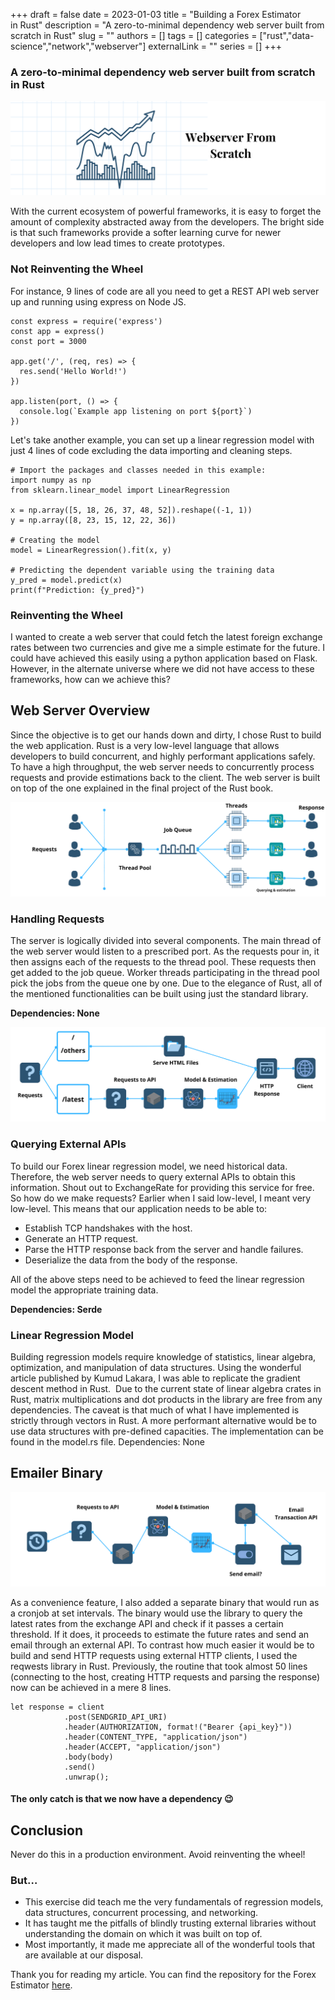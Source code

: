 +++ 
draft = false
date = 2023-01-03
title = "Building a Forex Estimator in Rust"
description = "A zero-to-minimal dependency web server built from scratch in Rust"
slug = ""
authors = []
tags = []
categories = ["rust","data-science","network","webserver"]
externalLink = ""
series = []
+++
### A zero-to-minimal dependency web server built from scratch in Rust

![1.png](images/pic_1.png)

With the current ecosystem of powerful frameworks, it is easy to forget the amount of complexity abstracted away from the developers. The bright side is that such frameworks provide a softer learning curve for newer developers and low lead times to create prototypes.

### Not Reinventing the Wheel
For instance, 9 lines of code are all you need to get a REST API web server up and running using express on Node JS.

```
const express = require('express')
const app = express()
const port = 3000

app.get('/', (req, res) => {
  res.send('Hello World!')
})

app.listen(port, () => {
  console.log(`Example app listening on port ${port}`)
})
```

Let's take another example, you can set up a linear regression model with just 4 lines of code excluding the data importing and cleaning steps.

```
# Import the packages and classes needed in this example:
import numpy as np
from sklearn.linear_model import LinearRegression

x = np.array([5, 18, 26, 37, 48, 52]).reshape((-1, 1))
y = np.array([8, 23, 15, 12, 22, 36])

# Creating the model
model = LinearRegression().fit(x, y) 

# Predicting the dependent variable using the training data
y_pred = model.predict(x)
print(f"Prediction: {y_pred}")
```

### Reinventing the Wheel
I wanted to create a web server that could fetch the latest foreign exchange rates between two currencies and give me a simple estimate for the future. I could have achieved this easily using a python application based on Flask. However, in the alternate universe where we did not have access to these frameworks, how can we achieve this?

## Web Server Overview
Since the objective is to get our hands down and dirty, I chose Rust to build the web application. Rust is a very low-level language that allows developers to build concurrent, and highly performant applications safely. To have a high throughput, the web server needs to concurrently process requests and provide estimations back to the client. The web server is built on top of the one explained in the final project of the Rust book.

![2.png](images/pic_2.png)

### Handling Requests
The server is logically divided into several components. The main thread of the web server would listen to a prescribed port. As the requests pour in, it then assigns each of the requests to the thread pool. These requests then get added to the job queue. Worker threads participating in the thread pool pick the jobs from the queue one by one. Due to the elegance of Rust, all of the mentioned functionalities can be built using just the standard library.

**Dependencies: None**

![3.png](images/pic_3.png)

### Querying External APIs 
To build our Forex linear regression model, we need historical data. Therefore, the web server needs to query external APIs to obtain this information. Shout out to ExchangeRate for providing this service for free. 
So how do we make requests? Earlier when I said low-level, I meant very low-level. This means that our application needs to be able to: 
- Establish TCP handshakes with the host.
- Generate an HTTP request.
- Parse the HTTP response back from the server and handle failures.
- Deserialize the data from the body of the response.

All of the above steps need to be achieved to feed the linear regression model the appropriate training data.

**Dependencies: Serde**

### Linear Regression Model
Building regression models require knowledge of statistics, linear algebra, optimization, and manipulation of data structures. Using the wonderful article published by Kumud Lakara, I was able to replicate the gradient descent method in Rust. 
Due to the current state of linear algebra crates in Rust, matrix multiplications and dot products in the library are free from any dependencies. The caveat is that much of what I have implemented is strictly through vectors in Rust. A more performant alternative would be to use data structures with pre-defined capacities. The implementation can be found in the model.rs file.
Dependencies: None

## Emailer Binary
![4.png](images/pic_4.png)

As a convenience feature, I also added a separate binary that would run as a cronjob at set intervals. The binary would use the library to query the latest rates from the exchange API and check if it passes a certain threshold. If it does, it proceeds to estimate the future rates and send an email through an external API.
To contrast how much easier it would be to build and send HTTP requests using external HTTP clients, I used the reqwests library in Rust. Previously, the routine that took almost 50 lines (connecting to the host, creating HTTP requests and parsing the response) now can be achieved in a mere 8 lines.

```
let response = client
            .post(SENDGRID_API_URI)
            .header(AUTHORIZATION, format!("Bearer {api_key}"))
            .header(CONTENT_TYPE, "application/json")
            .header(ACCEPT, "application/json")
            .body(body)
            .send()
            .unwrap();
```
#### The only catch is that we now have a dependency 😉

## Conclusion
Never do this in a production environment. Avoid reinventing the wheel! 
### But…
- This exercise did teach me the very fundamentals of regression models, data structures, concurrent processing, and networking. 
- It has taught me the pitfalls of blindly trusting external libraries without understanding the domain on which it was built on top of.
- Most importantly, it made me appreciate all of the wonderful tools that are available at our disposal.

Thank you for reading my article. You can find the repository for the Forex Estimator [here](https://github.com/mukkund1996/exchanger).